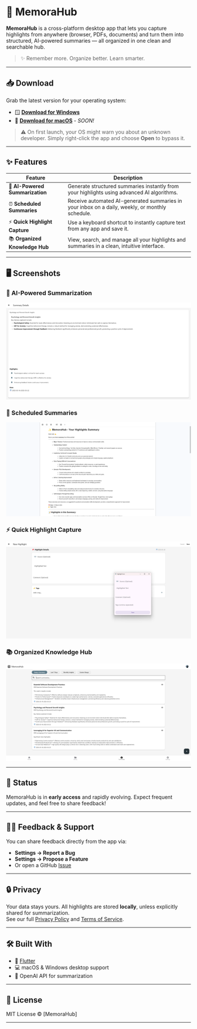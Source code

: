 # 🧠 MemoraHub

**MemoraHub** is a cross-platform desktop app that lets you capture highlights from anywhere (browser, PDFs, documents) and turn them into structured, AI-powered summaries — all organized in one clean and searchable hub.

> ✨ Remember more. Organize better. Learn smarter.

---

## 📥 Download

Grab the latest version for your operating system:

- 🪟 **[Download for Windows](https://raw.githubusercontent.com/jotar910/memorahub-executables/master/windows/v0.0.1/memorahub_installer.exe)**
- 🍎 **[Download for macOS]()** - *SOON!*

> ⚠️ On first launch, your OS might warn you about an unknown developer. Simply right-click the app and choose **Open** to bypass it.

---

## ✨ Features

| Feature | Description |
|--------|-------------|
| 🧠 **AI-Powered Summarization** | Generate structured summaries instantly from your highlights using advanced AI algorithms. |
| ⏰ **Scheduled Summaries** | Receive automated AI-generated summaries in your inbox on a daily, weekly, or monthly schedule. |
| ⚡ **Quick Highlight Capture** | Use a keyboard shortcut to instantly capture text from any app and save it. |
| 📚 **Organized Knowledge Hub** | View, search, and manage all your highlights and summaries in a clean, intuitive interface. |

---

## 🖥️ Screenshots

### 🤖 AI-Powered Summarization
![ai-summary.png](./assets/images/ai-summary.png)

### 📅 Scheduled Summaries
![scheduled-email.png](./assets/images/scheduled-email.png)

### ⚡ Quick Highlight Capture
![quick-capture.png](./assets/images/quick-capture.png)

### 📚 Organized Knowledge Hub
![knowledge-hub.png](./assets/images/knowledge-hub.png)


---

## 🔄 Status

MemoraHub is in **early access** and rapidly evolving. Expect frequent updates, and feel free to share feedback!

---

## 🙋‍♀️ Feedback & Support

You can share feedback directly from the app via:
- **Settings → Report a Bug**
- **Settings → Propose a Feature**
- Or open a GitHub [Issue](https://github.com/jotar910/memorahub-executables/issues)

---

## 🔒 Privacy

Your data stays yours. All highlights are stored **locally**, unless explicitly shared for summarization.  
See our full [Privacy Policy](https://memorahub.com/privacy) and [Terms of Service](https://memorahub.com/terms).

---

## 🛠️ Built With

- 🧰 [Flutter](https://flutter.dev/)
- 💻 macOS & Windows desktop support
- 🤖 OpenAI API for summarization

---

## 📌 License

MIT License © [MemoraHub]

---


